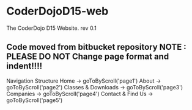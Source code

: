 CoderDojoD15-web
================

The CoderDojo D15 Website. rev 0.1

Code moved from bitbucket repository
NOTE : PLEASE DO NOT Change page format and indent!!!!
-------------------------------------------------------

Navigation Structure
Home -> goToByScroll('page1')
About -> goToByScroll('page2')
Classes & Downloads -> goToByScroll('page3')
Companies -> goToByScroll('page4')
Contact & Find Us -> goToByScroll('page5')